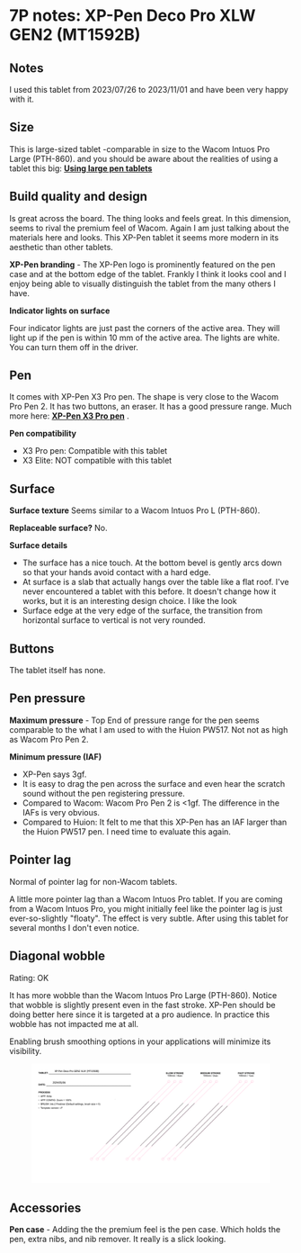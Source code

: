 # 7P notes: XP-Pen Deco Pro XLW GEN2 (MT1592B)

## Notes

I used this tablet from 2023/07/26 to 2023/11/01 and have been very happy with it.

## Size

This is large-sized tablet -comparable in size to the Wacom Intuos Pro Large (PTH-860).  and you should be aware about the realities of using a tablet this big: [**Using large pen tablets**](../../../guides/customizing-your-experience/using-large-pen-tablets.md) &#x20;

## **Build quality and design**

Is great across the board. The thing looks and feels great. In this dimension, seems to rival the premium feel of Wacom. Again I am just talking about the materials here and looks. This XP-Pen tablet it seems more modern in its aesthetic than other tablets.

**XP-Pen branding** - The XP-Pen logo is prominently featured on the pen case and at the bottom edge of the tablet. Frankly I think it looks cool and I enjoy being able to visually distinguish the tablet from the many others I have.&#x20;

**Indicator lights on surface**

Four indicator lights are just past the corners of the active area. They will light up if the pen is within 10 mm of the active area. The lights are white. You can turn them off in the driver.

## **Pen**

It comes with XP-Pen X3 Pro pen. The shape is very close to the Wacom Pro Pen 2. It has two buttons, an eraser. It has a good pressure range. Much more here: [**XP-Pen X3 Pro pen**](../xp-pen-pens/xp-pen-x3-pro-pen.md) .

**Pen compatibility**

* X3 Pro pen: Compatible with this tablet
* X3 Elite: NOT compatible with this tablet

## **Surface**

**Surface texture** Seems similar to a Wacom Intuos Pro L (PTH-860).

**Replaceable surface?** No.

**Surface details**

* The surface has a nice touch. At the bottom bevel is gently arcs down so that your hands avoid contact with a hard edge.&#x20;
* At surface is a slab that actually hangs over the table like a flat roof. I've never encountered a tablet with this before. It doesn't change how it works, but it is an interesting design choice. I like the look
* Surface edge at the very edge of the surface, the transition from horizontal surface to vertical is not very rounded.&#x20;

## **Buttons**

The tablet itself has none.

## Pen pressure

**Maximum pressure** - Top End of pressure range for the pen seems comparable to the what I am used to with the Huion PW517. Not not as high as Wacom Pro Pen 2.

**Minimum pressure (IAF)**&#x20;

* XP-Pen says 3gf.&#x20;
* It is easy to drag the pen across the surface and even hear the scratch sound without the pen registering pressure.&#x20;
* Compared to Wacom: Wacom Pro Pen 2 is <1gf. The difference in the IAFs is very obvious.&#x20;
* Compared to Huion: It felt to me that this XP-Pen has an IAF larger than the Huion PW517 pen. I need time to evaluate this again.&#x20;

## **Pointer lag**

Normal of pointer lag for non-Wacom tablets.&#x20;

A little more pointer lag than a Wacom Intuos Pro tablet. If you are coming from a Wacom Intuos Pro, you might initially feel like the pointer lag is just ever-so-slightly "floaty". The effect is very subtle. After using this tablet for several months I don't even notice.

## **Diagonal wobble**

Rating: OK

It has more wobble than the Wacom Intuos Pro Large (PTH-860). Notice that wobble is slightly present even in the fast stroke. XP-Pen should be doing better here since it is targeted at a pro audience. In practice this wobble has not impacted me at all.

Enabling brush smoothing options in your applications will minimize its visibility.

<figure><img src="../../../.gitbook/assets/Wobble XP-Pen Deco Pro GEN2 XLW (MT1592B).png" alt=""><figcaption></figcaption></figure>

## Accessories

**Pen case** - Adding the the premium feel is the pen case. Which holds the pen, extra nibs, and nib remover. It really is a slick looking.
